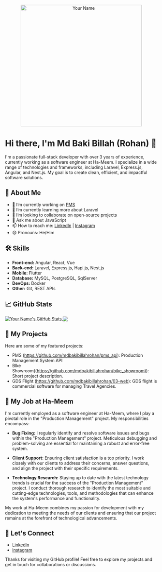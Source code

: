 <p align="center">
  <img src="https://scontent.fdac11-1.fna.fbcdn.net/v/t39.30808-6/335276832_1219124865656811_8339756485705858574_n.jpg?_nc_cat=111&ccb=1-7&_nc_sid=3635dc&_nc_eui2=AeGpKzZvHY_BFcCB44K8XnlxThprSL-OfhBOGmtIv45-EFmb2eJYJuQZ2A_TLHB0Bj8xqyx4EvOMv3nxEaykUOIk&_nc_ohc=3aZxgE2AxbQAX97ve0P&_nc_ht=scontent.fdac11-1.fna&oh=00_AfCRh4_z7iIaiENgGFlgdhDsYLgH9FsHwXTJWx9WvjXdPA&oe=65849B45" alt="Your Name" width="400"/>
</p>

# Hi there, I'm Md Baki Billah (Rohan) 👋

I'm a passionate full-stack developer with over 3 years of experience, currently working as a software engineer at Ha-Meem. I specialize in a wide range of technologies and frameworks, including Laravel, Express.js, Angular, and Nest.js. My goal is to create clean, efficient, and impactful software solutions.

## 🚀 About Me

- 🔭 I’m currently working on [PMS](https://github.com/mdbakibillahrohan/pms-api)
- 🌱 I’m currently learning more about Laravel
- 👯 I’m looking to collaborate on open-source projects
- 💬 Ask me about JavaScript
- 📫 How to reach me: [LinkedIn](https://www.linkedin.com/in/md-bakibillah-rohan-a4ab0b215/) | [Instagram](https://www.instagram.com/rohanmustafizurrahman)
- 😄 Pronouns: He/Him

## 🛠️ Skills

- **Front-end:** Angular, React, Vue
- **Back-end:** Laravel, Express.js, Hapi.js, Nest.js
- **Mobile:** Flutter
- **Database:** MySQL, PostgreSQL, SqlServer
- **DevOps:** Docker
- **Other:** Git, REST APIs

## 📈 GitHub Stats

<a href="https://github.com/mdbakibillahrohan">
  <img align="center" src="https://github-readme-stats.vercel.app/api?username=mdbakibillahrohan&show_icons=true&theme=dark" alt="Your Name's GitHub Stats" />
</a>
<a href="https://github.com/mdbakibillahrohan">
  <img align="center" src="https://github-readme-stats.vercel.app/api/top-langs/?username=mdbakibillahrohan&layout=compact&theme=dark" />
</a>

## 📂 My Projects

Here are some of my featured projects:

- PMS (https://github.com/mdbakibillahrohan/pms_api): Production Management System API
- BIke Showroom((https://github.com/mdbakibillahrohan/bike_showroom)): Short project description.
- GDS Flight (https://github.com/mdbakibillahrohan/03-web): GDS flight is commercial software for managing Travel Agencies.

## 💼 My Job at Ha-Meem

I'm currently employed as a software engineer at Ha-Meem, where I play a pivotal role in the "Production Management" project. My responsibilities encompass:

- **Bug Fixing:** I regularly identify and resolve software issues and bugs within the "Production Management" project. Meticulous debugging and problem-solving are essential for maintaining a robust and error-free system.

- **Client Support:** Ensuring client satisfaction is a top priority. I work closely with our clients to address their concerns, answer questions, and align the project with their specific requirements.

- **Technology Research:** Staying up to date with the latest technology trends is crucial for the success of the "Production Management" project. I conduct thorough research to identify the most suitable and cutting-edge technologies, tools, and methodologies that can enhance the system's performance and functionality.

My work at Ha-Meem combines my passion for development with my dedication to meeting the needs of our clients and ensuring that our project remains at the forefront of technological advancements.

## 🤝 Let's Connect

- [LinkedIn](https://www.linkedin.com/in/md-bakibillah-rohan-a4ab0b215/)
- [Instagram](https://www.instagram.com/rohanmustafizurrahman)

Thanks for visiting my GitHub profile! Feel free to explore my projects and get in touch for collaborations or discussions.
